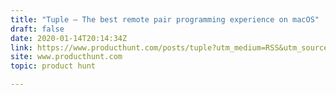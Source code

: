 ```yaml
---
title: "Tuple — The best remote pair programming experience on macOS"
draft: false
date: 2020-01-14T20:14:34Z
link: https://www.producthunt.com/posts/tuple?utm_medium=RSS&utm_source=hune
site: www.producthunt.com
topic: product hunt  

---
```


